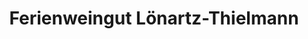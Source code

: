 ---
title: "Ferienweingut Lönartz-Thielmann"
url: /ernst/ferienweingut-loenartz-thielmann/
shop: Wein
---